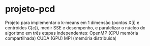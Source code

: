 # projeto-pcd
Projeto para implementar o k-means em 1 dimensão (pontos X[i] e centróides C[c]), medir SSE e desempenho, e paralelizar o núcleo do algoritmo em três etapas independentes:  OpenMP (CPU memória compartilhada) CUDA (GPU) MPI (memória distribuída)

